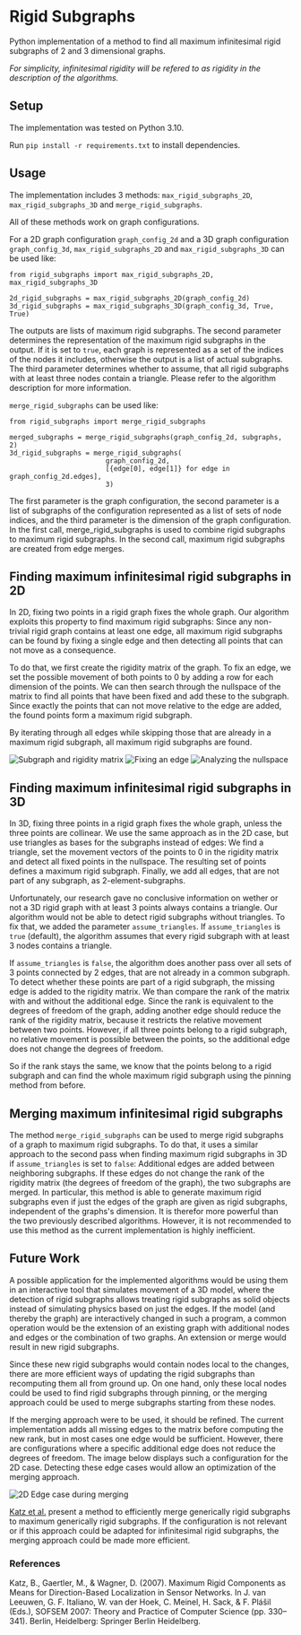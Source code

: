 # Rigid Subgraphs
Python implementation of a method to find all maximum infinitesimal rigid subgraphs of 2 and 3 dimensional graphs.

*For simplicity, infinitesimal rigidity will be refered to as rigidity in the description of the algorithms.*

## Setup

The implementation was tested on Python 3.10.

Run `pip install -r requirements.txt` to install dependencies.

## Usage

The implementation includes 3 methods: `max_rigid_subgraphs_2D`, `max_rigid_subgraphs_3D` and `merge_rigid_subgraphs`.

All of these methods work on graph configurations.

For a 2D graph configuration `graph_config_2d` and a 3D graph configuration `graph_config_3d`,
`max_rigid_subgraphs_2D` and `max_rigid_subgraphs_3D` can be used like:

    from rigid_subgraphs import max_rigid_subgraphs_2D, max_rigid_subgraphs_3D

    2d_rigid_subgraphs = max_rigid_subgraphs_2D(graph_config_2d)
    3d_rigid_subgraphs = max_rigid_subgraphs_3D(graph_config_3d, True, True)

The outputs are lists of maximum rigid subgraphs. 
The second parameter determines the representation of the maximum rigid subgraphs in the output. 
If it is set to `true`, each graph is represented as a set of the indices of the nodes it includes, 
otherwise the output is a list of actual subgraphs.
The third parameter determines whether to assume, that all rigid subgraphs with at least three nodes contain a triangle. Please refer to the algorithm description for more information.

`merge_rigid_subgraphs` can be used like:

    from rigid_subgraphs import merge_rigid_subgraphs

    merged_subgraphs = merge_rigid_subgraphs(graph_config_2d, subgraphs, 2)
    3d_rigid_subgraphs = merge_rigid_subgraphs(
                            graph_config_2d, 
                            [{edge[0], edge[1]} for edge in graph_config_2d.edges], 
                            3)

The first parameter is the graph configuration, 
the second parameter is a list of subgraphs of the configuration represented as a list of sets of node indices, 
and the third parameter is the dimension of the graph configuration. 
In the first call, merge_rigid_subgraphs is used to combine rigid subgraphs to maximum rigid subgraphs. 
In the second call, maximum rigid subgraphs are created from edge merges.

## Finding maximum infinitesimal rigid subgraphs in 2D

In 2D, fixing two points in a rigid graph fixes the whole graph. Our algorithm exploits this property to find maximum rigid subgraphs:
Since any non-trivial rigid graph contains at least one edge, all maximum rigid subgraphs can be found by fixing a single edge and then detecting all points that can not move as a consequence.

To do that, we first create the rigidity matrix of the graph. To fix an edge, we set the possible movement of both points to 0 by adding a row for each dimension of the points.
We can then search through the nullspace of the matrix to find all points that have been fixed and add these to the subgraph. Since exactly the points that can not move relative to the edge are added, the found points form a maximum rigid subgraph.

By iterating through all edges while skipping those that are already in a maximum rigid subgraph, all maximum rigid subgraphs are found.

![Subgraph and rigidity matrix](images/Rigid_subgraph_1.png)
![Fixing an edge](images/Rigid_subgraph_2.png)
![Analyzing the nullspace](images/Rigid_subgraph_3.png)

## Finding maximum infinitesimal rigid subgraphs in 3D
In 3D, fixing three points in a rigid graph fixes the whole graph, unless the three points are collinear. We use the same approach as in the 2D case, but use triangles as bases for the subgraphs instead of edges: We find a triangle, set the movement vectors of the points to 0 in the rigidity matrix and detect all fixed points in the nullspace. The resulting set of points defines a maximum rigid subgraph. Finally, we add all edges, that are not part of any subgraph, as 2-element-subgraphs.

Unfortunately, our research gave no conclusive information on wether or not a 3D rigid graph with at least 3 points always contains a triangle. Our algorithm would not be able to detect rigid subgraphs without triangles. To fix that, we added the parameter `assume_triangles`. If `assume_triangles` is `true` (default), the algorithm assumes that every rigid subgraph with at least 3 nodes contains a triangle. 

If `assume_triangles` is `false`, the algorithm does another pass over all sets of 3 points connected by 2 edges, that are not already in a common subgraph. To detect whether these points are part of a rigid subgraph, the missing edge is added to the rigidity matrix. We than compare the rank of the matrix with and without the additional edge. Since the rank is equivalent to the degrees of freedom of the graph, adding another edge should reduce the rank of the rigidity matrix, because it restricts the relative movement between two points. However, if all three points belong to a rigid subgraph, no relative movement is possible between the points, so the additional edge does not change the degrees of freedom. 

So if the rank stays the same, we know that the points belong to a rigid subgraph and can find the whole maximum rigid subgraph using the pinning method from before.

## Merging maximum infinitesimal rigid subgraphs
The method `merge_rigid_subgraphs` can be used to merge rigid subgraphs of a graph to maximum rigid subgraphs. To do that, it uses a similar approach to the second pass when finding maximum rigid subgraphs in 3D if `assume_triangles` is set to `false`: Additional edges are added between neighboring subgraphs. If these edges do not change the rank of the rigidity matrix (the degrees of freedom of the graph), the two subgraphs are merged. In particular, this method is able to generate maximum rigid subgraphs even if just the edges of the graph are given as rigid subgraphs, independent of the graphs's dimension. It is therefor more powerful than the two previously described algorithms. However, it is not recommended to use this method as the current implementation is highly inefficient.

## Future Work
A possible application for the implemented algorithms would be using them in an interactive tool that simulates movement of a 3D model, where the detection of rigid subgraphs allows treating rigid subgraphs as solid objects instead of simulating physics based on just the edges. If the model (and thereby the graph) are interactively changed in such a program, a common operation would be the extension of an existing graph with additional nodes and edges or the combination of two graphs. An extension or merge would result in new rigid subgraphs. 

Since these new rigid subgraphs would contain nodes local to the changes, there are more efficient ways of updating the rigid subgraphs than recomputing them all from ground up. On one hand, only these local nodes could be used to find rigid subgraphs through pinning, or the merging approach could be used to merge subgraphs starting from these nodes.

If the merging approach were to be used, it should be refined. The current implementation adds all missing edges to the matrix before computing the new rank, but in most cases one edge would be sufficient. However, there are configurations where a specific additional edge does not reduce the degrees of freedom. The image below displays such a configuration for the 2D case. Detecting these edge cases would allow an optimization of the merging approach.

![2D Edge case during merging](images/merging_edge_case.png)

[Katz et al.](https://publikationen.bibliothek.kit.edu/1000005767) present a method to efficiently merge generically rigid subgraphs to maximum generically rigid subgraphs. If the configuration is not relevant or if this approach could be adapted for infinitesimal rigid subgraphs, the merging approach could be made more efficient.

### References
Katz, B., Gaertler, M., & Wagner, D. (2007). Maximum Rigid Components as Means for Direction-Based Localization in Sensor Networks. In J. van Leeuwen, G. F. Italiano, W. van der Hoek, C. Meinel, H. Sack, & F. Plášil (Eds.), SOFSEM 2007: Theory and Practice of Computer Science (pp. 330–341). Berlin, Heidelberg: Springer Berlin Heidelberg.
